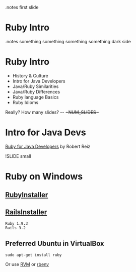 <!SLIDE title-slide>
.notes first slide

# Ruby Intro #

<!SLIDE bullets incremental transition=fade>
.notes something something something something dark side

# Ruby Intro
- History & Culture
- Intro for Java Developers
- Java/Ruby Similarities
- Java/Ruby Differences
- Ruby language Basics
- Ruby Idioms

Really? How many slides? -- ~~~NUM_SLIDES~~~

<!SLIDE>
# Intro for Java Devs #

[Ruby for Java Developers](http://www.slideshare.net/robertreiz/ruby-for-java-developers)
by Robert Reiz

!SLIDE small

# Ruby on Windows

## [RubyInstaller](https://www.ruby-lang.org/en/installation/#rubyinstaller)

## [RailsInstaller](http://railsinstaller.org/)

	Ruby 1.9.3
	Rails 3.2

## Preferred Ubuntu in VirtualBox

	sudo apt-get install ruby

Or use [RVM](https://rvm.io) or [rbenv](https://github.com/sstephenson/rbenv)

